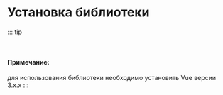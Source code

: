 # Установка библиотеки

::: tip 

<br/>

#### Примечание:
для использования библиотеки необходимо установить Vue версии 3.x.x
:::
